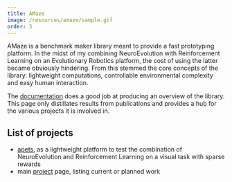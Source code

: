 ```yaml
---
title: AMaze
image: /resources/amaze/sample.gif
order: 3
---
```


AMaze is a benchmark maker library meant to provide a fast prototyping platform. 
In the midst of my combining NeuroEvolution with Reinforcement Learning on an Evolutionary Robotics platform, the cost of using the latter became obviously hindering.
From this stemmed the core concepts of the library: lightweight computations, controllable environmental complexity and easy human interaction.

The [documentation](https://amaze.readthedocs.io/) does a good job at producing an overview of the library.
This page only distillates results from publications and provides a hub for the various projects it is involved in.

## List of projects

* [apets](/projects/apets.html), as a lightweight platform to test the combination of NeuroEvolution and Reinforcement Learning on a visual task with sparse rewards
* main [project](/projects/amaze.html) page, listing current or planned work

